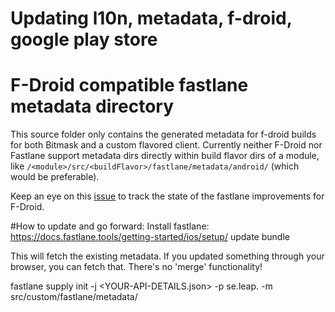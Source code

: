 # Updating l10n, metadata, f-droid, google play store
# F-Droid compatible fastlane metadata directory

This source folder only contains the generated metadata for f-droid builds for both Bitmask and a custom flavored client.
Currently neither F-Droid nor Fastlane support metadata dirs directly within build flavor dirs of a module, like 
`/<module>/src/<buildFlavor>/fastlane/metadata/android/` (which would be preferable). 

Keep an eye on this [issue](https://gitlab.com/fdroid/fdroidserver/-/issues/829) to track the state of the fastlane improvements for F-Droid.

#How to update and go forward:
Install fastlane:
https://docs.fastlane.tools/getting-started/ios/setup/
update bundle

This will fetch the existing metadata. If you updated something through your browser, you can fetch that. There's no 'merge' functionality!

fastlane supply init -j <YOUR-API-DETAILS.json> -p se.leap.<PROJECTNAME> -m src/custom/fastlane/metadata/

